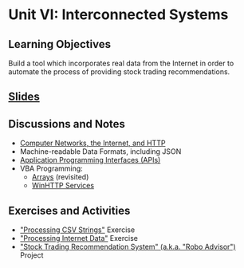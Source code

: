 # Unit VI: Interconnected Systems

## Learning Objectives

Build a tool which incorporates real data from the Internet in order to automate the process of providing stock trading recommendations.

## [Slides](https://docs.google.com/presentation/d/1QlkA7RJxVHQ6ddZzPnpp3fWiWkOuakBVaKY8qV8Odd0/edit?usp=sharing)

## Discussions and Notes

  + [Computer Networks, the Internet, and HTTP](/notes/information-systems/computer-networks.md)
  + Machine-readable Data Formats, including JSON
  + [Application Programming Interfaces (APIs)](/notes/information-systems/apis.md)
  + VBA Programming:
    + [Arrays](/notes/visual-basic/datatypes/arrays.md) (revisited)
    + [WinHTTP Services](/notes/visual-basic/win-http-services.md)

## Exercises and Activities

  + ["Processing CSV Strings"](/exercises/processing-csv-strings.md) Exercise
  + ["Processing Internet Data"](/exercises/processing-internet-data.md) Exercise
  + ["Stock Trading Recommendation System" (a.k.a. "Robo Advisor")](/projects/robo-advisor.md) Project
